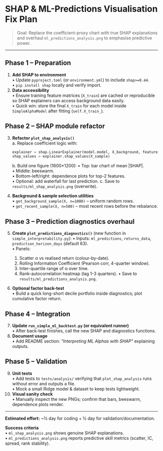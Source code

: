 # SHAP & ML-Predictions Visualisation Fix Plan

> Goal: Replace the coefficient-proxy chart with true SHAP explanations and overhaul `ml_predictions_analysis.png` to emphasise predictive power.

---

## Phase 1 – Preparation

1. **Add SHAP to environment**  
   • Update `pyproject.toml` (or `environment.yml`) to include `shap>=0.44`.  
   • `pip install shap` locally and verify import.
2. **Data accessibility**  
   • Ensure training feature matrices (`X_train`) are cached or reproducible so SHAP explainers can access background data easily.  
   • Quick win: store the final `X_train` for each model inside `SimpleAlphaModel` after fitting (`self.X_train_`).

## Phase 2 – SHAP module refactor

3. **Refactor `plot_shap_analysis()`**  
   a. Replace coefficient logic with:
   ```python
   explainer = shap.LinearExplainer(model.model, X_background, feature_names=model.feature_names)
   shap_values = explainer.shap_values(X_sample)
   ```
   b. Build one figure (1600×1200):
      • Top: bar chart of mean |SHAP|.  
      • Middle: beeswarm.  
      • Bottom-left/right: dependence plots for top-2 features.  
      • Optional: add waterfall for last prediction.
   c. Save to `results/ml_shap_analysis.png` (overwrite).

4. **Background & sample selection utilities**  
   • `get_background_sample(X, n=1000)` – uniform random rows.  
   • `get_recent_sample(X, n=500)` – most recent rows before the rebalance.

## Phase 3 – Prediction diagnostics overhaul

5. **Create `plot_predictions_diagnostics()`** (new function in `simple_interpretability.py`):
   • Inputs: `ml_predictions`, `returns_data`, `prediction_horizon_days` (default 63).  
   • Panels:
     1. Scatter α vs realised return (colour-by-date).  
     2. Rolling Information Coefficient (Pearson corr, 4-quarter window).  
     3. Inter-quartile range of α over time.  
     4. Rank-autocorrelation heatmap (lag 1-3 quarters).
   • Save to `results/ml_predictions_analysis.png`.

6. **Optional factor back-test**  
   • Build a quick long-short decile portfolio inside diagnostics; plot cumulative factor return.

## Phase 4 – Integration

7. **Update `run_simple_ml_backtest.py` (or equivalent runner)**  
   • After back-test finishes, call the new SHAP and diagnostics functions.
8. **Document usage**  
   • Add README section: *"Interpreting ML Alphas with SHAP"* explaining outputs.

## Phase 5 – Validation

9. **Unit tests**  
   • Add tests to `tests/analysis/` verifying that `plot_shap_analysis` runs without error and outputs a file.  
   • Mock a small Ridge model & dataset to keep tests lightweight.
10. **Visual sanity check**  
    • Manually inspect the new PNGs; confirm that bars, beeswarm, dependence plots render.

---

**Estimated effort:** ~½ day for coding + ½ day for validation/documentation.

**Success criteria**  
• `ml_shap_analysis.png` shows genuine SHAP explanations.  
• `ml_predictions_analysis.png` reports predictive skill metrics (scatter, IC, spread, rank stability). 